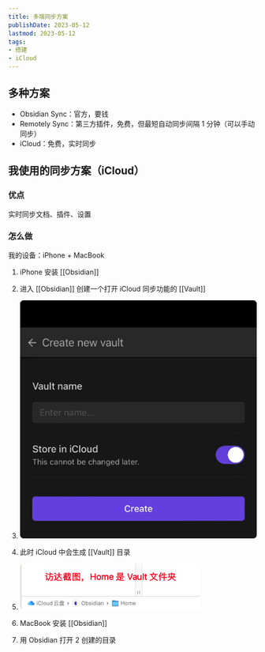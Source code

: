 ```yaml
---
title: 多端同步方案
publishDate: 2023-05-12
lastmod: 2023-05-12
tags:
- 搭建
- iCloud
---
```


## 多种方案

- Obsidian Sync：官方，要钱
- Remotely Sync：第三方插件，免费，但最短自动同步间隔 1 分钟（可以手动同步）
- iCloud：免费，实时同步

## 我使用的同步方案（iCloud）

### 优点

实时同步文档、插件、设置

### 怎么做

我的设备：iPhone + MacBook

1. iPhone 安装 [[Obsidian]]
2. 进入 [[Obsidian]] 创建一个打开 iCloud 同步功能的 [[Vault]]
  2. ![sync-create-new-vault](https://raw.githubusercontent.com/11ze/static/main/images/sync-create-new-vault.png)
3. 此时 iCloud 中会生成 [[Vault]] 目录
  1. ![sync-created-vault](https://raw.githubusercontent.com/11ze/static/main/images/sync-created-vault.png)

5. MacBook 安装 [[Obsidian]]
6. 用 Obsidian 打开 2 创建的目录
